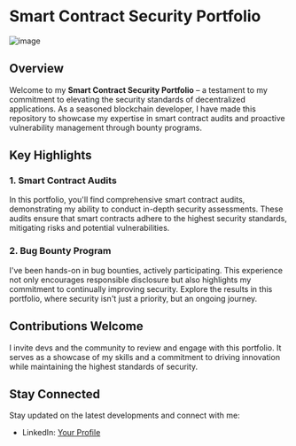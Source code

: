 # Smart Contract Security Portfolio
![image](https://github.com/ThomasHeim11/Smart-Contract-Security-Portfolio/assets/106417552/8d43c6a1-d4b4-4af0-b8bf-eeb50f19e430)

## Overview

Welcome to my **Smart Contract Security Portfolio** – a testament to my commitment to elevating the security standards of decentralized applications. As a seasoned blockchain developer, I have made this repository to showcase my expertise in smart contract audits and proactive vulnerability management through bounty programs.

## Key Highlights

### 1. **Smart Contract Audits**

In this portfolio, you'll find comprehensive smart contract audits, demonstrating my ability to conduct in-depth security assessments. These audits ensure that smart contracts adhere to the highest security standards, mitigating risks and potential vulnerabilities.

### 2. **Bug Bounty Program**

I've been hands-on in bug bounties, actively participating. This experience not only encourages responsible disclosure but also highlights my commitment to continually improving security. Explore the results in this portfolio, where security isn't just a priority, but an ongoing journey.

## Contributions Welcome

I invite devs and the community to review and engage with this portfolio. It serves as a showcase of my skills and a commitment to driving innovation while maintaining the highest standards of security.

## Stay Connected

Stay updated on the latest developments and connect with me:
- LinkedIn: [Your Profile](https://www.linkedin.com/in/thomas-heim11/)

